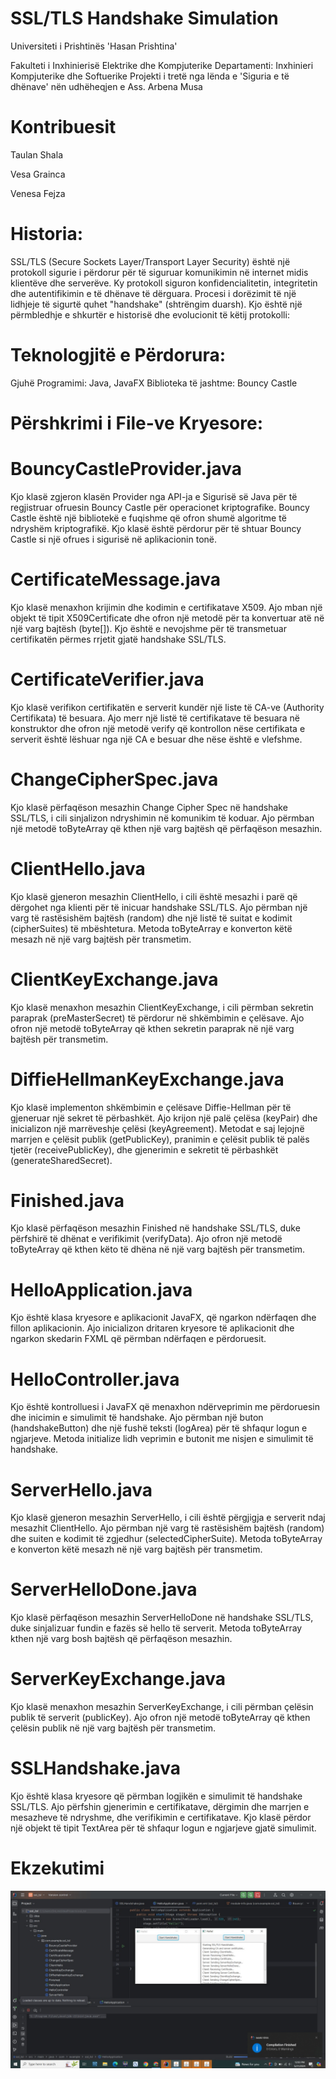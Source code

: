 # SSL/TLS Handshake Simulation
Universiteti i Prishtinës 'Hasan Prishtina' 

Fakulteti i Inxhinierisë Elektrike dhe Kompjuterike
Departamenti: Inxhinieri Kompjuterike dhe Softuerike
Projekti i tretë nga lënda e 'Siguria e të dhënave' nën udhëheqjen e Ass. Arbena Musa

# Kontribuesit
Taulan Shala

Vesa Grainca

Venesa Fejza

# Historia:
SSL/TLS (Secure Sockets Layer/Transport Layer Security) është një protokoll sigurie i përdorur për të siguruar komunikimin në internet midis klientëve dhe serverëve. Ky protokoll siguron konfidencialitetin, integritetin dhe autentifikimin e të dhënave të dërguara. Procesi i dorëzimit të një lidhjeje të sigurtë quhet "handshake" (shtrëngim duarsh). Kjo është një përmbledhje e shkurtër e historisë dhe evolucionit të këtij protokolli:

# Teknologjitë e Përdorura:
Gjuhë Programimi: Java, JavaFX
Biblioteka të jashtme: Bouncy Castle

# Përshkrimi i File-ve Kryesore:

# BouncyCastleProvider.java
Kjo klasë zgjeron klasën Provider nga API-ja e Sigurisë së Java për të regjistruar ofruesin Bouncy Castle për operacionet kriptografike. Bouncy Castle është një bibliotekë e fuqishme që ofron shumë algoritme të ndryshëm kriptografikë. Kjo klasë është përdorur për të shtuar Bouncy Castle si një ofrues i sigurisë në aplikacionin tonë.

# CertificateMessage.java
Kjo klasë menaxhon krijimin dhe kodimin e certifikatave X509. Ajo mban një objekt të tipit X509Certificate dhe ofron një metodë për ta konvertuar atë në një varg bajtësh (byte[]). Kjo është e nevojshme për të transmetuar certifikatën përmes rrjetit gjatë handshake SSL/TLS.

# CertificateVerifier.java
Kjo klasë verifikon certifikatën e serverit kundër një liste të CA-ve (Authority Certifikata) të besuara. Ajo merr një listë të certifikatave të besuara në konstruktor dhe ofron një metodë verify që kontrollon nëse certifikata e serverit është lëshuar nga një CA e besuar dhe nëse është e vlefshme.

# ChangeCipherSpec.java
Kjo klasë përfaqëson mesazhin Change Cipher Spec në handshake SSL/TLS, i cili sinjalizon ndryshimin në komunikim të koduar. Ajo përmban një metodë toByteArray që kthen një varg bajtësh që përfaqëson mesazhin.

# ClientHello.java
Kjo klasë gjeneron mesazhin ClientHello, i cili është mesazhi i parë që dërgohet nga klienti për të inicuar handshake SSL/TLS. Ajo përmban një varg të rastësishëm bajtësh (random) dhe një listë të suitat e kodimit (cipherSuites) të mbështetura. Metoda toByteArray e konverton këtë mesazh në një varg bajtësh për transmetim.

# ClientKeyExchange.java
Kjo klasë menaxhon mesazhin ClientKeyExchange, i cili përmban sekretin paraprak (preMasterSecret) të përdorur në shkëmbimin e çelësave. Ajo ofron një metodë toByteArray që kthen sekretin paraprak në një varg bajtësh për transmetim.

# DiffieHellmanKeyExchange.java
Kjo klasë implementon shkëmbimin e çelësave Diffie-Hellman për të gjeneruar një sekret të përbashkët. Ajo krijon një palë çelësa (keyPair) dhe inicializon një marrëveshje çelësi (keyAgreement). Metodat e saj lejojnë marrjen e çelësit publik (getPublicKey), pranimin e çelësit publik të palës tjetër (receivePublicKey), dhe gjenerimin e sekretit të përbashkët (generateSharedSecret).

# Finished.java
Kjo klasë përfaqëson mesazhin Finished në handshake SSL/TLS, duke përfshirë të dhënat e verifikimit (verifyData). Ajo ofron një metodë toByteArray që kthen këto të dhëna në një varg bajtësh për transmetim.

# HelloApplication.java
Kjo është klasa kryesore e aplikacionit JavaFX, që ngarkon ndërfaqen dhe fillon aplikacionin. Ajo inicializon dritaren kryesore të aplikacionit dhe ngarkon skedarin FXML që përmban ndërfaqen e përdoruesit.

# HelloController.java
Kjo është kontrolluesi i JavaFX që menaxhon ndërveprimin me përdoruesin dhe inicimin e simulimit të handshake. Ajo përmban një buton (handshakeButton) dhe një fushë teksti (logArea) për të shfaqur logun e ngjarjeve. Metoda initialize lidh veprimin e butonit me nisjen e simulimit të handshake.

# ServerHello.java
Kjo klasë gjeneron mesazhin ServerHello, i cili është përgjigja e serverit ndaj mesazhit ClientHello. Ajo përmban një varg të rastësishëm bajtësh (random) dhe suiten e kodimit të zgjedhur (selectedCipherSuite). Metoda toByteArray e konverton këtë mesazh në një varg bajtësh për transmetim.

# ServerHelloDone.java
Kjo klasë përfaqëson mesazhin ServerHelloDone në handshake SSL/TLS, duke sinjalizuar fundin e fazës së hello të serverit. Metoda toByteArray kthen një varg bosh bajtësh që përfaqëson mesazhin.

# ServerKeyExchange.java
Kjo klasë menaxhon mesazhin ServerKeyExchange, i cili përmban çelësin publik të serverit (publicKey). Ajo ofron një metodë toByteArray që kthen çelësin publik në një varg bajtësh për transmetim.

# SSLHandshake.java
Kjo është klasa kryesore që përmban logjikën e simulimit të handshake SSL/TLS. Ajo përfshin gjenerimin e certifikatave, dërgimin dhe marrjen e mesazheve të ndryshme, dhe verifikimin e certifikatave. Kjo klasë përdor një objekt të tipit TextArea për të shfaqur logun e ngjarjeve gjatë simulimit.
# Ekzekutimi
![img.png](img.png)